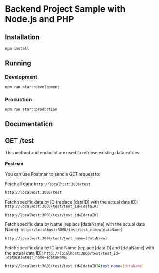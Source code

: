 # Backend Project Sample with Node.js and PHP

## Installation

```npm install```

## Running

### Development

```npm run start:development```

### Production

```npm run start:production```

## Documentation 

## GET /test 
This method and endpoint are used to retrieve existing data entries.

#### Postman
You can use Postman to send a GET request to:

Fetch all data: `http://localhost:3000/test`

```bash
http://localhost:3000/test
```

Fetch specific data by ID (replace [dataID] with the actual data ID): `http://localhost:3000/test/test_id=[dataID]`

```bash
http://localhost:3000/test/test_id=[dataID]
```

Fetch specific data by Name (replace [dataName] with the actual data Name): `http://localhost:3000/test/test_name=[dataName]`

```bash
http://localhost:3000/test/test_name=[dataName]
```

Fetch specific data by ID and Name (replace [dataID] and [dataName] with the actual data ID): `http://localhost:3000/test/test_id=[dataID]&test_name=[dataName]`

```bash
http://localhost:3000/test/test_id=[dataID]&test_name=[dataName]
```